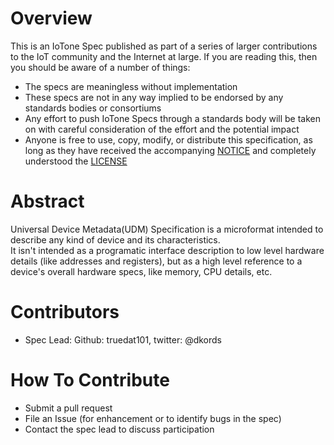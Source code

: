 Overview
========

This is an IoTone Spec published as part of a series of larger contributions to the IoT 
community and the Internet at large.  If you are reading this, then you should be aware of a number of things:

- The specs are meaningless without implementation
- These specs are not in any way implied to be endorsed by any standards bodies or consortiums
- Any effort to push IoTone Specs through a standards body will be taken on with careful consideration of the effort and the potential impact
- Anyone is free to use, copy, modify, or distribute this specification, as long as they have received the accompanying 
[NOTICE](https://raw.githubusercontent.com/IoTone/IoToneSpec_UniversalDeviceMetadata/master/NOTICE) and completely understood the 
[LICENSE](https://raw.githubusercontent.com/IoTone/IoToneSpec_UniversalDeviceMetadata/master/LICENSE)

Abstract
========

Universal Device Metadata(UDM) Specification is a microformat intended to describe any kind of device and its characteristics.  
It isn't intended as a programatic interface description to low level hardware details (like addresses and registers), but as a 
high level reference to a device's overall hardware specs, like memory, CPU details, etc.

Contributors
============

- Spec Lead: Github: truedat101, twitter: @dkords

How To Contribute
=================

- Submit a pull request
- File an Issue (for enhancement or to identify bugs in the spec)
- Contact the spec lead to discuss participation 
